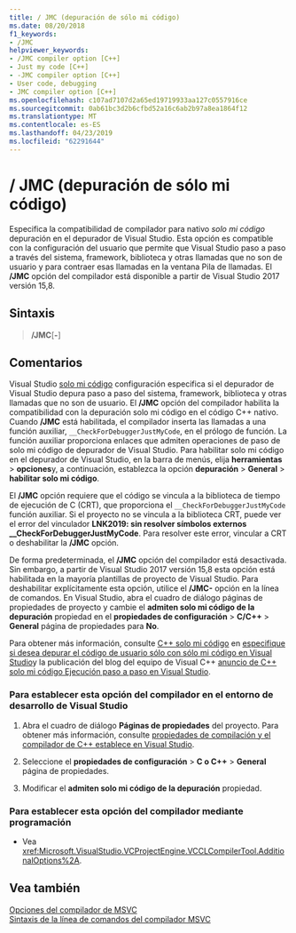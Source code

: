 ```yaml
---
title: / JMC (depuración de sólo mi código)
ms.date: 08/20/2018
f1_keywords:
- /JMC
helpviewer_keywords:
- /JMC compiler option [C++]
- Just my code [C++]
- -JMC compiler option [C++]
- User code, debugging
- JMC compiler option [C++]
ms.openlocfilehash: c107ad7107d2a65ed19719933aa127c0557916ce
ms.sourcegitcommit: 0ab61bc3d2b6cfbd52a16c6ab2b97a8ea1864f12
ms.translationtype: MT
ms.contentlocale: es-ES
ms.lasthandoff: 04/23/2019
ms.locfileid: "62291644"
---
```

# <a name="jmc-just-my-code-debugging"></a>/ JMC (depuración de sólo mi código)

Especifica la compatibilidad de compilador para nativo *solo mi código* depuración en el depurador de Visual Studio. Esta opción es compatible con la configuración del usuario que permite que Visual Studio paso a paso a través del sistema, framework, biblioteca y otras llamadas que no son de usuario y para contraer esas llamadas en la ventana Pila de llamadas. El **/JMC** opción del compilador está disponible a partir de Visual Studio 2017 versión 15,8.

## <a name="syntax"></a>Sintaxis

> **/JMC**\[**-**]

## <a name="remarks"></a>Comentarios

Visual Studio [solo mi código](/visualstudio/debugger/just-my-code) configuración especifica si el depurador de Visual Studio depura paso a paso del sistema, framework, biblioteca y otras llamadas que no son de usuario. El **/JMC** opción del compilador habilita la compatibilidad con la depuración solo mi código en el código C++ nativo. Cuando **/JMC** está habilitada, el compilador inserta las llamadas a una función auxiliar, `__CheckForDebuggerJustMyCode`, en el prólogo de función. La función auxiliar proporciona enlaces que admiten operaciones de paso de solo mi código de depurador de Visual Studio. Para habilitar solo mi código en el depurador de Visual Studio, en la barra de menús, elija **herramientas** > **opciones**y, a continuación, establezca la opción **depuración**  >  **General** > **habilitar solo mi código**.

El **/JMC** opción requiere que el código se vincula a la biblioteca de tiempo de ejecución de C (CRT), que proporciona el `__CheckForDebuggerJustMyCode` función auxiliar. Si el proyecto no se vincula a la biblioteca CRT, puede ver el error del vinculador **LNK2019: sin resolver símbolos externos __CheckForDebuggerJustMyCode**. Para resolver este error, vincular a CRT o deshabilitar la **/JMC** opción.

De forma predeterminada, el **/JMC** opción del compilador está desactivada. Sin embargo, a partir de Visual Studio 2017 versión 15,8 esta opción está habilitada en la mayoría plantillas de proyecto de Visual Studio. Para deshabilitar explícitamente esta opción, utilice el **/JMC-** opción en la línea de comandos. En Visual Studio, abra el cuadro de diálogo páginas de propiedades de proyecto y cambie el **admiten solo mi código de la depuración** propiedad en el **propiedades de configuración** > **C/C++**  >  **General** página de propiedades para **No**.

Para obtener más información, consulte [C++ solo mi código](/visualstudio/debugger/just-my-code#BKMK_C___Just_My_Code) en [especifique si desea depurar el código de usuario sólo con sólo mi código en Visual Studio](/visualstudio/debugger/just-my-code)y la publicación del blog del equipo de Visual C++ [anuncio de C++ solo mi código Ejecución paso a paso en Visual Studio](https://blogs.msdn.microsoft.com/vcblog/2018/06/29/announcing-jmc-stepping-in-visual-studio/).

### <a name="to-set-this-compiler-option-in-the-visual-studio-development-environment"></a>Para establecer esta opción del compilador en el entorno de desarrollo de Visual Studio

1. Abra el cuadro de diálogo **Páginas de propiedades** del proyecto. Para obtener más información, consulte [propiedades de compilación y el compilador de C++ establece en Visual Studio](../working-with-project-properties.md).

1. Seleccione el **propiedades de configuración** > **C o C++** > **General** página de propiedades.

1. Modificar el **admiten solo mi código de la depuración** propiedad.

### <a name="to-set-this-compiler-option-programmatically"></a>Para establecer esta opción del compilador mediante programación

- Vea <xref:Microsoft.VisualStudio.VCProjectEngine.VCCLCompilerTool.AdditionalOptions%2A>.

## <a name="see-also"></a>Vea también

[Opciones del compilador de MSVC](compiler-options.md)<br/>
[Sintaxis de la línea de comandos del compilador MSVC](compiler-command-line-syntax.md)<br/>
